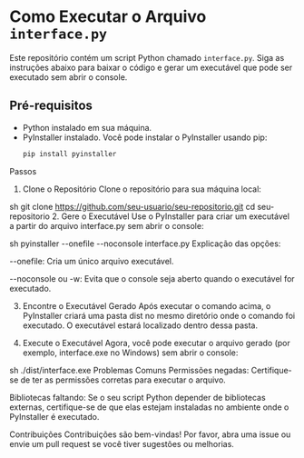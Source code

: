 # Como Executar o Arquivo `interface.py`

Este repositório contém um script Python chamado `interface.py`. Siga as instruções abaixo para baixar o código e gerar um executável que pode ser executado sem abrir o console.

## Pré-requisitos

- Python instalado em sua máquina.
- PyInstaller instalado. Você pode instalar o PyInstaller usando pip:
  ```sh
  pip install pyinstaller
  
Passos
1. Clone o Repositório
Clone o repositório para sua máquina local:

sh
git clone https://github.com/seu-usuario/seu-repositorio.git
cd seu-repositorio
2. Gere o Executável
Use o PyInstaller para criar um executável a partir do arquivo interface.py sem abrir o console:

sh
pyinstaller --onefile --noconsole interface.py
Explicação das opções:

--onefile: Cria um único arquivo executável.

--noconsole ou -w: Evita que o console seja aberto quando o executável for executado.

3. Encontre o Executável Gerado
Após executar o comando acima, o PyInstaller criará uma pasta dist no mesmo diretório onde o comando foi executado. O executável estará localizado dentro dessa pasta.

4. Execute o Executável
Agora, você pode executar o arquivo gerado (por exemplo, interface.exe no Windows) sem abrir o console:

sh
./dist/interface.exe
Problemas Comuns
Permissões negadas: Certifique-se de ter as permissões corretas para executar o arquivo.

Bibliotecas faltando: Se o seu script Python depender de bibliotecas externas, certifique-se de que elas estejam instaladas no ambiente onde o PyInstaller é executado.

Contribuições
Contribuições são bem-vindas! Por favor, abra uma issue ou envie um pull request se você tiver sugestões ou melhorias.
